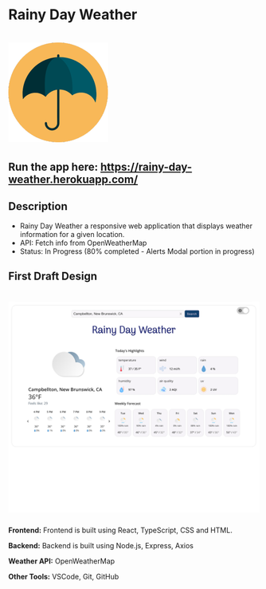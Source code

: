# Rainy Day Weather

# ![image of Rainy Day Weather logo](./public/images/umbrella_yellow.png)

## Run the app here: <https://rainy-day-weather.herokuapp.com/>

## Description

* Rainy Day Weather a responsive web application that displays weather information for a given location.
* API: Fetch info from OpenWeatherMap
* Status: In Progress (80% completed - Alerts Modal portion in progress)

## First Draft Design

# ![image of Rainy Day Weather desktop app](./public/images/rainy_day_weather_desktop.png)

**Frontend:** Frontend is built using React, TypeScript, CSS and HTML.

**Backend:** Backend is built using Node.js, Express, Axios

**Weather API:** OpenWeatherMap

**Other Tools:** VSCode, Git, GitHub
